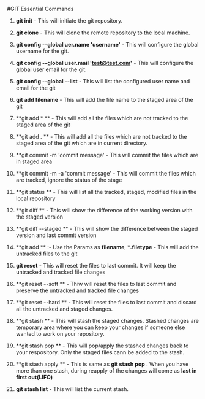 #GIT Essential Commands
1. **git init** - 
      This will initiate the git repository. 
      
2. **git clone** - 
     This will clone the remote repository to the local machine.
     
3. **git config --global uer.name 'username'** - 
    This will configure the global username for the git.

4. **git config --global user.mail 'test@test.com'** - 
    This will configure the global user email for the git.
    
5. **git config --global --list** -
    This will list the configured user name and email for the git
    
6. **git add filename** - This will add the file name to the staged area of the git

7. **git add * ** - This will add all the files which are not tracked to the staged area of the git

8. **git add . ** - This will add all the files which are not tracked to the staged area of the git which are in current directory.

9. **git commit -m 'commit message' - This will commit the files which are in staged area

10. **git commit -m -a 'commit message' - This will commit the files which are tracked, ignore the status of the stage

11. **git status ** - This will list all the tracked, staged, modified files in the local repository

12. **git diff ** - This will show the difference of the working version with the staged version

13. **git diff --staged ** - This will show the difference between the staged version and last commit version

14. **git add <param> ** :-  Use the Params as **filename**, ***.filetype** - This will add the untracked files to the git 

15. **git reset** - This will reset the files to last commit. It will keep the untracked and tracked file changes

16. **git reset --soft ** - Thiw will reset the files to last commit and preserve the  untracked and tracked file changes

17. **git reset --hard ** - This will reset the files to last commit and discard all the untracked and staged changes.

18. **git stash ** - This will stash the staged changes. Stashed changes are temporary area where you can keep your changes if someone else wanted to work on your repository.

19. **git stash pop ** - This will pop/apply the stashed changes back to your respository. Only the staged files cann be added to the stash.

20. **git stash apply ** - This is same as **git stash pop** . When you have more than one stash, during reapply of the changes will come as **last in first out(LIFO)**

21. **git stash list** - This will list the current stash. 
